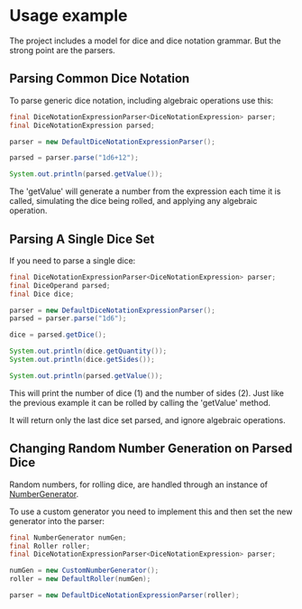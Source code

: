 # Usage example


The project includes a model for dice and dice notation grammar. But the strong point are the parsers.

## Parsing Common Dice Notation

To parse generic dice notation, including algebraic operations use this:

```java
final DiceNotationExpressionParser<DiceNotationExpression> parser;
final DiceNotationExpression parsed;

parser = new DefaultDiceNotationExpressionParser();

parsed = parser.parse("1d6+12");

System.out.println(parsed.getValue());
```

The 'getValue' will generate a number from the expression each time it is called, simulating the dice being rolled, and applying any algebraic operation.

## Parsing A Single Dice Set

If you need to parse a single dice:

```java
final DiceNotationExpressionParser<DiceNotationExpression> parser;
final DiceOperand parsed;
final Dice dice;

parser = new DefaultDiceNotationExpressionParser();
parsed = parser.parse("1d6");

dice = parsed.getDice();

System.out.println(dice.getQuantity());
System.out.println(dice.getSides());

System.out.println(parsed.getValue());
```

This will print the number of dice (1) and the number of sides (2). Just like the previous example it can be rolled by calling the 'getValue' method.

It will return only the last dice set parsed, and ignore algebraic operations.

## Changing Random Number Generation on Parsed Dice

Random numbers, for rolling dice, are handled through an instance of [NumberGenerator][number_generator].

To use a custom generator you need to implement this and then set the new generator into the parser:

```java
final NumberGenerator numGen;
final Roller roller;
final DiceNotationExpressionParser<DiceNotationExpression> parser;

numGen = new CustomNumberGenerator();
roller = new DefaultRoller(numGen);

parser = new DefaultDiceNotationExpressionParser(roller);
```

[number_generator]: ./apidocs/com/bernardomg/tabletop/dice/roller/random/NumberGenerator.html
